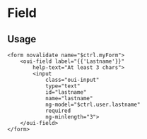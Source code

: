 # Field

<component-status cx-design="complete" ux="rc"></component-status>

## Usage

```html:preview
<form novalidate name="$ctrl.myForm">
    <oui-field label="{{'Lastname'}}"
        help-text="At least 3 chars">
        <input
            class="oui-input"
            type="text"
            id="lastname"
            name="lastname"
            ng-model="$ctrl.user.lastname"
            required
            ng-minlength="3">
    </oui-field>
</form>
```

